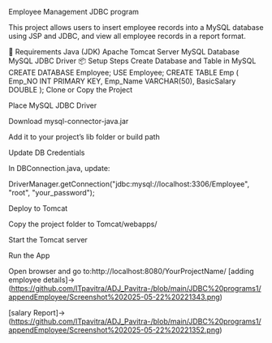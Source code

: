 Employee Management JDBC program

This project allows users to insert employee records into a MySQL database using JSP and JDBC, and view all employee records in a report format.

🔧 Requirements
Java (JDK)
Apache Tomcat Server
MySQL Database
MySQL JDBC Driver
📦 Setup Steps
Create Database and Table in MySQL
CREATE DATABASE Employee;
USE Employee;
CREATE TABLE Emp (
    Emp_NO INT PRIMARY KEY,
    Emp_Name VARCHAR(50),
    BasicSalary DOUBLE
);
Clone or Copy the Project

Place MySQL JDBC Driver

Download mysql-connector-java.jar

Add it to your project’s lib folder or build path

Update DB Credentials

In DBConnection.java, update:

DriverManager.getConnection("jdbc:mysql://localhost:3306/Employee", "root", "your_password");

Deploy to Tomcat

Copy the project folder to Tomcat/webapps/

Start the Tomcat server

Run the App

Open browser and go to:http://localhost:8080/YourProjectName/
[adding employee details]->(https://github.com/ITpavitra/ADJ_Pavitra-/blob/main/JDBC%20programs1/appendEmployee/Screenshot%202025-05-22%20221343.png)

[salary Report]->(https://github.com/ITpavitra/ADJ_Pavitra-/blob/main/JDBC%20programs1/appendEmployee/Screenshot%202025-05-22%20221352.png)
